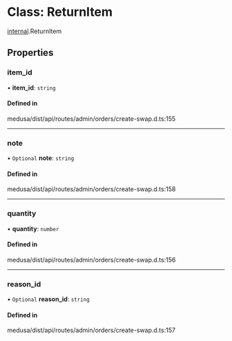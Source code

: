 # Class: ReturnItem

[internal](../modules/internal-14.md).ReturnItem

## Properties

### item\_id

• **item\_id**: `string`

#### Defined in

medusa/dist/api/routes/admin/orders/create-swap.d.ts:155

___

### note

• `Optional` **note**: `string`

#### Defined in

medusa/dist/api/routes/admin/orders/create-swap.d.ts:158

___

### quantity

• **quantity**: `number`

#### Defined in

medusa/dist/api/routes/admin/orders/create-swap.d.ts:156

___

### reason\_id

• `Optional` **reason\_id**: `string`

#### Defined in

medusa/dist/api/routes/admin/orders/create-swap.d.ts:157
